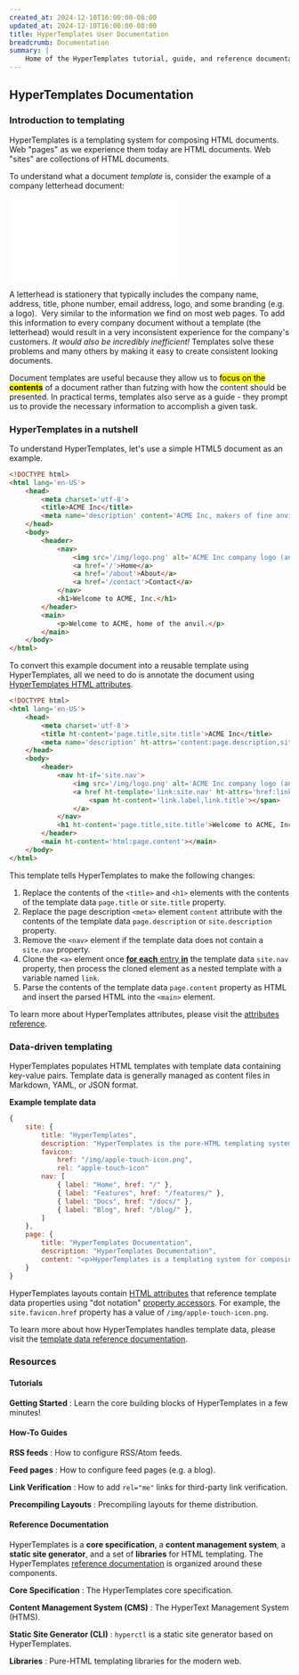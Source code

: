```yaml
---
created_at: 2024-12-10T16:00:00-08:00
updated_at: 2024-12-10T16:00:00-08:00
title: HyperTemplates User Documentation
breadcrumb: Documentation
summary: |
    Home of the HyperTemplates tutorial, guide, and reference documentation.
---
```


## HyperTemplates Documentation

<auto-toc selectors='h3,h4,h5,h6,dl dt'></auto-toc>

### Introduction to templating

HyperTemplates is a templating system for composing HTML documents.
Web "pages" as we experience them today are HTML documents.
Web "sites" are collections of HTML documents.

To understand what a document _template_ is, consider the example of a company letterhead document: 

<embed type='application/pdf' src='example-letterhead.pdf' />

A letterhead is stationery that typically includes the company name, address, title, phone number, email address, logo, and some branding (e.g. a logo). 
Very similar to the information we find on most web pages. 
To add this information to every company document without a template (the letterhead) would result in a very inconsistent experience for the company's customers.
_It would also be incredibly inefficient!_
Templates solve these problems and many others by making it easy to create consistent looking documents.

Document templates are useful because they allow us to <mark>focus on the **contents**</mark> of a document rather than futzing with how the content should be presented. 
In practical terms, templates also serve as a guide - they prompt us to provide the necessary information to accomplish a given task.

### HyperTemplates in a nutshell

To understand HyperTemplates, let's use a simple HTML5 document as an example.

```html
<!DOCTYPE html>
<html lang='en-US'>
    <head>
        <meta charset='utf-8'>
        <title>ACME Inc</title>
        <meta name='description' content='ACME Inc, makers of fine anvil products.'>
    </head>
    <body>
        <header>
            <nav>
                <img src='/img/logo.png' alt='ACME Inc company logo (an anvil)' />
                <a href='/'>Home</a>
                <a href='/about'>About</a>
                <a href='/contact'>Contact</a>
            </nav>
            <h1>Welcome to ACME, Inc.</h1>
        </header>
        <main>
            <p>Welcome to ACME, home of the anvil.</p>
        </main>
    </body>
</html>
```

To convert this example document into a reusable template using HyperTemplates, all we need to do is annotate the document using [HyperTemplates HTML attributes].

<code-snippet ht-element filename='template.html' highlight='5-6,10-16,18'>

```html
<!DOCTYPE html>
<html lang='en-US'>
    <head>
        <meta charset='utf-8'>
        <title ht-content='page.title,site.title'>ACME Inc</title>
        <meta name='description' ht-attrs='content:page.description,site.description'>
    </head>
    <body>
        <header>
            <nav ht-if='site.nav'>
                <img src='/img/logo.png' alt='ACME Inc company logo (an anvil)' />
                <a href ht-template='link:site.nav' ht-attrs='href:link.href'>
                    <span ht-content='link.label,link.title'></span>
                </a>
            </nav>
            <h1 ht-content='page.title,site.title'>Welcome to ACME, Inc.</h1>
        </header>
        <main ht-content='html:page.content'></main>
    </body>
</html>
```

</code-snippet>

This template tells HyperTemplates to make the following changes:

1. Replace the contents of the `<title>` and `<h1>` elements with the contents of the template data `page.title` or `site.title` property.
1. Replace the page description `<meta>` element `content` attribute with the contents of the template data `page.description` or `site.description` property.
1. Remove the `<nav>` element if the template data does not contain a `site.nav` property.
1. Clone the `<a>` element once [**for each** entry **in**] the template data `site.nav` property, then process the cloned element as a nested template with a variable named `link`.
1. Parse the contents of the template data `page.content` property as HTML and insert the parsed HTML into the `<main>` element.

To learn more about HyperTemplates attributes, please visit the [attributes reference].

### Data-driven templating

HyperTemplates populates HTML templates with template data containing key-value pairs.
Template data is generally managed as content files in Markdown, YAML, or JSON format.

**Example template data**

```javascript
{
    site: {
        title: "HyperTemplates",
        description: "HyperTemplates is the pure-HTML templating system for the modern web.",
        favicon:
            href: "/img/apple-touch-icon.png",
            rel: "apple-touch-icon"
        nav: [
            { label: "Home", href: "/" },
            { label: "Features", href: "/features/" },
            { label: "Docs", href: "/docs/" },
            { label: "Blog", href: "/blog/" },
        ]
    },
    page: {
        title: "HyperTemplates Documentation",
        description: "HyperTemplates Documentation",
        content: "<p>HyperTemplates is a templating system for composing HTML documents...</p>"
    }
}
```

HyperTemplates layouts contain [HTML attributes] that reference template data properties using "dot notation" [property accessors].
For example, the `site.favicon.href` property has a value of `/img/apple-touch-icon.png`.

To learn more about how HyperTemplates handles template data, please visit the [template data reference documentation].

<learn-more ht-element href='/docs/reference/core/data/'></learn-more>

### Resources

#### Tutorials

**Getting Started**
: Learn the core building blocks of HyperTemplates in a few minutes!
  
  <learn-more ht-element href='/docs/tutorials/getting-started/'></learn-more>


#### How-To Guides

**RSS feeds**
: How to configure RSS/Atom feeds.
  
  <learn-more ht-element href='/docs/guides/rss-feeds/'></learn-more>

**Feed pages**
: How to configure feed pages (e.g. a blog).
  
  <learn-more ht-element href='/docs/guides/feed-pages/'></learn-more>

**Link Verification**
: How to add `rel="me"` links for third-party link verification.
  
  <learn-more ht-element href='/docs/guides/link-verification/'></learn-more>

**Precompiling Layouts**
: Precompiling layouts for theme distribution.
  
  <learn-more ht-element href='/docs/guides/precompiling-layouts/'></learn-more>


#### Reference Documentation

HyperTemplates is a **core specification**, a **content management system**, a **static site generator**, and a set of **libraries** for HTML templating.
The HyperTemplates [reference documentation](/docs/reference/) is organized around these components.

**Core Specification**
: The HyperTemplates core specification.
  
  <learn-more ht-element href='/docs/reference/core/'></learn-more>

**Content Management System (CMS)**
: The HyperText Management System (HTMS).

  <learn-more ht-element href='/docs/reference/cms/'></learn-more>

**Static Site Generator (CLI)**
: `hyperctl` is a static site generator based on HyperTemplates.

  <learn-more ht-element href='/docs/reference/cli/'></learn-more>

**Libraries**
: Pure-HTML templating libraries for the modern web.

  <learn-more ht-element href='/docs/reference/lib/'></learn-more>


<!-- Links -->
[HyperTemplates HTML attributes]: /docs/reference/core/attributes/
[HTML attributes]: /docs/reference/core/attributes/
[**for each** entry **in**]: https://developer.mozilla.org/en-US/docs/Web/JavaScript/Reference/Statements/for...in
[attributes reference]: /docs/reference/core/attributes/
[property accessors]: https://developer.mozilla.org/en-US/docs/Web/JavaScript/Reference/Operators/Property_accessors
[template data reference documentation]: /docs/reference/core/data/
[core specification]: /docs/reference/core/
[content management system]: /docs/reference/cms/
[static site generator]: /docs/reference/cli/
